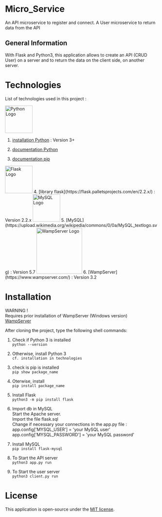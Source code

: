 # Micro_Service
An API microservice to register and connect. A User microservice to return data from the API

## General Information
With Flask and Python3, this application allows to create an API (CRUD User) on a server and to return the data on the client side, on another server.  


# Technologies  
List of technologies used in this project :   
  
<img src="https://static.javatpoint.com/python/images/tkinter-tutorial.png" width="90" alt="Python Logo"> 

1. [installation Python](https://www.pythontutorial.net/getting-started/install-python/) : Version 3+  

2. [documentation Python](https://docs.python.org/3.11/)  

3. [documentation pip](https://help.dreamhost.com/hc/en-us/articles/115000699011-Using-pip3-to-install-Python3-modules)   




<img src="https://www.fullstackpython.com/img/logos/flask.jpg" width="90" alt="Flask Logo">  
4. [library flask](https://flask.palletsprojects.com/en/2.2.x/) : Version 2.2.x  



<img src="https://encrypted-tbn0.gstatic.com/images?q=tbn:ANd9GcT15d13IJ7gtixCZJXH-N-EctmRjvZyI8yw6BcbTX7A-g&s" width="90" alt="MySQL Logo">  
5. [MySQL](https://upload.wikimedia.org/wikipedia/commons/0/0a/MySQL_textlogo.svg) : Version 5.7  



<img src="https://www.wampserver.com/wp-content/themes/wampserver/img/logo.png" width="150" alt="WampServer Logo">
6. [WampServer](https://www.wampserver.com/) : Version 3.2


# Installation  

WARNING !  
Requires prior installation of WampServer (Windows version)  
[WampServer](https://www.wampserver.com/)  


After cloning the project, type the following shell commands:   

1. Check if Python 3 is installed   
`python --version`  

2. Otherwise, install Python 3   
`cf. installation in technologies`   

3. check is pip is installed  
`pip show package_name`  

4. Oterwise, install   
`pip install package_name`  

5. Install Flask  
`python3 -m pip install flask`  

6. Import db in MySQL  
Start the Apache server.    
Import the file flask.sql   
Change if necessary your connections in the app.py file :  
app.config['MYSQL_USER'] = 'your MySQL user'  
app.config['MYSQL_PASSWORD'] = 'your MySQL password'  

7. Install MySQL  
`pip install flask-mysql`  

8. To Start the API server    
`python3 app.py run`  

9. To Start the user server    
`python3 client.py run`  
 
  
# License
This application is open-source under the [MIT license](https://opensource.org/licenses/MIT).  
